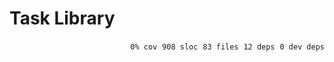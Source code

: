 # Task Library


<p align="right">
    <code>0% cov</code>&nbsp;
    <code>908 sloc</code>&nbsp;
    <code>83 files</code>&nbsp;
    <code>12 deps</code>&nbsp;
    <code>0 dev deps</code>
</p>



<!-- START doctoc -->
<!-- END doctoc -->
